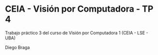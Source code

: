 # CEIA - Visión por Computadora - TP 4
Trabajo práctico 3 del curso de Visión por Computadora 1 (CEIA - LSE - UBA)

Diego Braga
